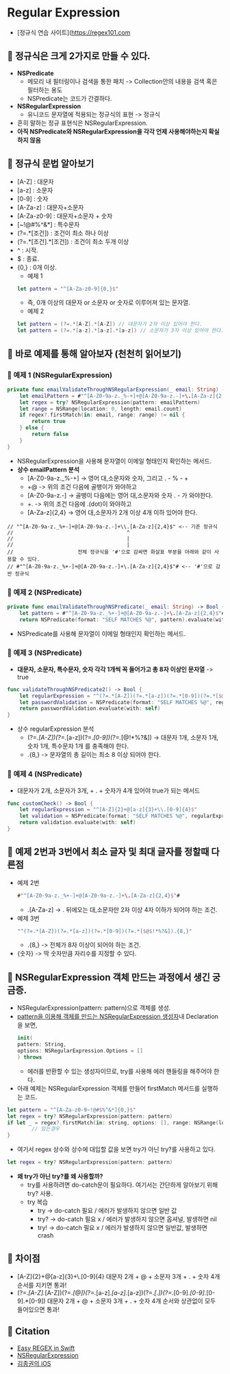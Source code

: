 # Regular Expression
- [정규식 연습 사이트](https://regex101.com

## 🍎 정규식은 크게 2가지로 만들 수 있다.
- **NSPredicate**
    - 메모리 내 필터링이나 검색을 통한 패치 -> Collection안의 내용을 검색 혹은 필터하는 용도
    - NSPredicate는 코드가 간결하다.
- **NSRegularExpression**
    - 유니코드 문자열에 적용되는 정규식의 표현 -> 정규식
- 흔히 말하는 정규 표현식은 NSRegularExpression.
- **아직 NSPredicate와 NSRegularExpression을 각각 언제 사용해야하는지 확실하지 않음**

## 🍎 정규식 문법 알아보기
- [A-Z] : 대문자
- [a-z] : 소문자
- [0-9] : 숫자
- [A-Za-z] : 대문자+소문자
- [A-Za-z0-9] : 대문자+소문자 + 숫자
- [~!@#%^&*] : 특수문자
- (?=.*[조건]) : 조건이 최소 하나 이상
- (?=.\*[조건].\*[조건]) : 조건이 최소 두개 이상
- ^ : 시작.
- $ : 종료.
- {0,} : 0개 이상.
    - 예제 1
    ```swift
    let pattern = "^[A-Za-z0-9]{0,}$"
    ```
    - 즉, 0개 이상의 대문자 or 소문자 or 숫자로 이루어져 있는 문자열.
    - 예제 2
    ```swift
    let pattern = (?=.*[A-Z].*[A-Z]) // 대문자가 2자 이상 있어야 한다.
    let pattern = (?=.*[a-z].*[a-z].*[a-z]) // 소문자가 3자 이상 있어야 한다.
    ```
## 🍎 바로 예제를 통해 알아보자 (천천히 읽어보기)
### 📖 예제 1 (NSRegularExpression)
```swift
private func emailValidateThroughNSRegularExpression(_ email: String) -> Bool {
    let emailPattern = #"^[A-Z0-9a-z._%-+]+@[A-Z0-9a-z.-]+\.[A-Za-z]{2,4}$"#
    let regex = try? NSRegularExpression(pattern: emailPattern)
    let range = NSRange(location: 0, length: email.count)
    if regex?.firstMatch(in: email, range: range) != nil {
        return true
    } else {
        return false
    }
}
```
- NSRegularExpression을 사용해 문자열이 이메일 형태인지 확인하는 메서드.
- **상수 emailPattern 분석**
    - [A-Z0-9a-z._%-+] -> 영어 대,소문자와 숫자, 그리고 . - % - +
    - +@ -> 위의 조건 다음에 골뱅이가 와야하고
    - [A-Z0-9a-z.-] -> 골뱅이 다음에는 영어 대,소문자와 숫자 . - 가 와야한다.
    - +\. -> 위의 조건 다음에 .(dot)이 와야하고
    - [A-Za-z]{2,4} -> 영어 대,소문자가 2개 이상 4개 이하 있어야 한다.
```
// "^[A-Z0-9a-z._%+-]+@[A-Z0-9a-z.-]+\\.[A-Za-z]{2,4}$" <-- 기존 정규식
//                                     ^
//                                     |
//                                     |
//                     전체 정규식을 '#'으로 감싸면 화살표 부분을 아래와 같이 사용할 수 있다.
// #"^[A-Z0-9a-z._%+-]+@[A-Z0-9a-z.-]+\.[A-Za-z]{2,4}$"# <-- '#'으로 감싼 정규식
```
### 📖 예제 2 (NSPredicate)
```swift
private func emailValidateThroughNSPredicate(_ email: String) -> Bool {
    let pattern = #"^[A-Z0-9a-z._%+-]+@[A-Z0-9a-z.-]+\.[A-Za-z]{2,4}$"#
    return NSPredicate(format: "SELF MATCHES %@", pattern).evaluate(with: email)
```
- NSPredicate를 사용해 문자열이 이메일 형태인지 확인하는 메서드.

### 📖 예제 3 (NSPredicate)
- **대문자, 소문자, 특수문자, 숫자 각각 1개씩 꼭 들어가고 총 8자 이상인 문자열** -> true
```swift
func validateThroughNSPredicate2() -> Bool {
    let regularExpression = "^(?=.*[A-Z])(?=.*[a-z])(?=.*[0-9])(?=.*[$@$!*%?&]).{8,}"
    let passwordValidation = NSPredicate(format: "SELF MATCHES %@", regularExpression)
    return passwordValidation.evaluate(with: self)
}
```
- 상수 regularExpression 분석
    - (?=.*[A-Z])(?=.*[a-z])(?=.*[0-9])(?=.*[$@$!*%?&]) -> 대문자 1개, 소문자 1개, 숫자 1개, 특수문자 1개 를 충족해야 한다.
    - .{8,} -> 문자열의 총 길이는 최소 8 이상 되어야 한다.

### 📖 예제 4 (NSPredicate)
- 대문자가 2개, 소문자가 3개, + . + 숫자가 4개 있어야 true가 되는 메서드
```swift
func customCheck() -> Bool {
    let regularExpression = "^[A-Z]{2}+@[a-z]{3}+\\.[0-9]{4}$"
    let validation = NSPredicate(format: "SELF MATCHES %@", regularExpression)
    return validation.evaluate(with: self)
}
```

## 🍎 예제 2번과 3번에서 최소 글자 및 최대 글자를 정할때 다른점
- 예제 2번
    ```swift
    #"^[A-Z0-9a-z._%+-]+@[A-Z0-9a-z.-]+\.[A-Za-z]{2,4}$"#
    ```
    - \.[A-Za-z] -> . 뒤에오는 대,소문자만 2자 이상 4자 이하가 되어야 하는 조건.
- 예제 3번
    ```swift
    "^(?=.*[A-Z])(?=.*[a-z])(?=.*[0-9])(?=.*[$@$!*%?&]).{8,}"
    ```
    - .{8,} -> 전체가 8자 이상이 되어야 하는 조건.
- {숫자} -> 딱 숫자만큼 자리수를 지정할 수 있다.

## 🍎 NSRegularExpression 객체 만드는 과정에서 생긴 궁금증.
- NSRegularExpression(pattern: pattern)으로 객체를 생성.
- [pattern을 이용해 객체를 만드는 NSRegularExpression 생성자](https://developer.apple.com/documentation/foundation/nsregularexpression/1410900-init)내 Declaration을 보면,
    ```swift
    init(
    pattern: String,
    options: NSRegularExpression.Options = []
    ) throws
    ```
    - 에러를 반환할 수 있는 생성자이므로, try를 사용해 에러 핸들링을 해주어야 한다.
- 아래 예제는 NSRegularExpression 객체를 만들어 firstMatch 메서드를 실행하는 코드.
```swift
let pattern = "^[A-Za-z0-9~!@#$%^&*]{0,}$"
let regex = try? NSRegularExpression(pattern: pattern)
if let _ = regex?.firstMatch(in: string, options: [], range: NSRange(location: 0, length: string.count)) {
        // 있는경우            
}
```
- 여기서 regex 상수와 상수에 대입할 값을 보면 try가 아닌 try?를 사용하고 있다.
```swift
let regex = try? NSRegularExpression(pattern: pattern)
```
- **왜 try가 아닌 try?를 왜 사용할까?**
    - try를 사용하려면 do-catch문이 필요하다. 여기서는 간단하게 알아보기 위해 try? 사용.
    - try 복습
        - try -> do-catch 필요 / 에러가 발생하지 않으면 일반 값
        - try? -> do-catch 필요 x / 에러가 발생하지 않으면 옵셔널, 발생하면 nil
        - try! -> do-catch 필요 x / 에러가 발생하지 않으면 일반값, 발생하면 crash

## 🍎 차이점
- [A-Z]{2}+@[a-z]{3}+\\.[0-9]{4} 대문자 2개 + @ + 소문자 3개 + . + 숫자 4개 순서를 지키면 통과!
- (?=.*[A-Z].*[A-Z])(?=.*[@])(?=.*[a-z].*[a-z].*[a-z])(?=.*[.])(?=.*[0-9].*[0-9].*[0-9].*[0-9]) 대문자 2개 + @ + 소문자 3개 + . + 숫자 4개 순서와 상관없이 모두 들어있으면 통과!

## 🍎 Citation
- [Easy REGEX in Swift](https://www.youtube.com/watch?v=_3-uWtTO_Sc)
- [NSRegularExpression](https://developer.apple.com/documentation/foundation/nsregularexpression/1410900-init)
- [김종권의 iOS](https://ios-development.tistory.com/591)
